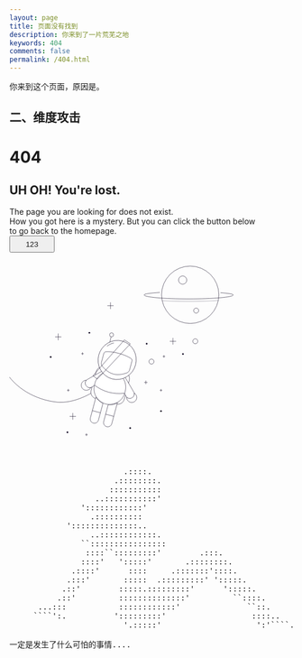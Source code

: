 ```yaml
---
layout: page
title: 页面没有找到
description: 你来到了一片荒芜之地
keywords: 404
comments: false
permalink: /404.html
---
```


你来到这个页面，原因是。

## 二、维度攻击

  <style>
    pre {
          background: none;
          border: none;
    }
    button {
      width: 80px;
      height: 30px;
    }
    a {
      text-decoration: none;
    }

  </style>
  <h1>404</h1>
  <h2>UH OH! You're lost.</h2>
  <p> The page you are looking for does not exist.</br>
      How you got here is a mystery. But you can click the button below </br>
      to go back to the homepage. </br>
      <button><a href="https://mrybo.github.io/">123</a></button>
  </p>
  <div>
    <svg viewBox="0 0 900 600">
    <g>
      <defs>
        <clipPath id="GlassClip">
          <path
            d="M380.857,346.164c-1.247,4.651-4.668,8.421-9.196,10.06c-9.332,3.377-26.2,7.817-42.301,3.5
                s-28.485-16.599-34.877-24.192c-3.101-3.684-4.177-8.66-2.93-13.311l7.453-27.798c0.756-2.82,3.181-4.868,6.088-5.13
                c6.755-0.61,20.546-0.608,41.785,5.087s33.181,12.591,38.725,16.498c2.387,1.682,3.461,4.668,2.705,7.488L380.857,346.164z" />
        </clipPath>
        <clipPath id="cordClip">
          <rect width="900" height="600" />
        </clipPath>
      </defs>
      <g id="planet">
        <circle fill="none" stroke="#0E0620" strokeWidth="3" strokeMiterlimit="10" cx="572.859" cy="108.803"
          r="90.788" />
        <circle id="craterBig" fill="none" stroke="#0E0620" strokeWidth="3" strokeMiterlimit="10" cx="548.891"
          cy="62.319" r="13.074" />
        <circle id="craterSmall" fill="none" stroke="#0E0620" strokeWidth="3" strokeMiterlimit="10" cx="591.743"
          cy="158.918" r="7.989" />
        <path id="ring" fill="none" stroke="#0E0620" strokeWidth="3" strokeLinecap="round"
          strokeMiterlimit="10" d="
   M476.562,101.461c-30.404,2.164-49.691,4.221-49.691,8.007c0,6.853,63.166,12.408,141.085,12.408s141.085-5.555,141.085-12.408
   c0-3.378-15.347-4.988-40.243-7.225" />
        <path id="ringShadow" opacity="0.5" fill="none" stroke="#0E0620" strokeWidth="3" strokeLinecap="round"
          strokeMiterlimit="10" d="
   M483.985,127.43c23.462,1.531,52.515,2.436,83.972,2.436c36.069,0,68.978-1.19,93.922-3.149" />
      </g>
      <g id="stars">
        <g id="starsBig">
          <g>
            <line fill="none" stroke="#0E0620" strokeWidth="3" strokeLinecap="round" strokeMiterlimit="10"
              x1="518.07" y1="245.375" x2="518.07" y2="266.581" />
            <line fill="none" stroke="#0E0620" strokeWidth="3" strokeLinecap="round" strokeMiterlimit="10"
              x1="508.129" y1="255.978" x2="528.01" y2="255.978" />
          </g>
          <g>
            <line fill="none" stroke="#0E0620" strokeWidth="3" strokeLinecap="round" strokeMiterlimit="10"
              x1="154.55" y1="231.391" x2="154.55" y2="252.598" />
            <line fill="none" stroke="#0E0620" strokeWidth="3" strokeLinecap="round" strokeMiterlimit="10"
              x1="144.609" y1="241.995" x2="164.49" y2="241.995" />
          </g>
          <g>
            <line fill="none" stroke="#0E0620" strokeWidth="3" strokeLinecap="round" strokeMiterlimit="10"
              x1="320.135" y1="132.746" x2="320.135" y2="153.952" />
            <line fill="none" stroke="#0E0620" strokeWidth="3" strokeLinecap="round" strokeMiterlimit="10"
              x1="310.194" y1="143.349" x2="330.075" y2="143.349" />
          </g>
          <g>
            <line fill="none" stroke="#0E0620" strokeWidth="3" strokeLinecap="round" strokeMiterlimit="10"
              x1="200.67" y1="483.11" x2="200.67" y2="504.316" />
            <line fill="none" stroke="#0E0620" strokeWidth="3" strokeLinecap="round" strokeMiterlimit="10"
              x1="210.611" y1="493.713" x2="190.73" y2="493.713" />
          </g>
        </g>
        <g id="starsSmall">
          <g>
            <line fill="none" stroke="#0E0620" strokeWidth="3" strokeLinecap="round" strokeMiterlimit="10"
              x1="432.173" y1="380.52" x2="432.173" y2="391.83" />
            <line fill="none" stroke="#0E0620" strokeWidth="3" strokeLinecap="round" strokeMiterlimit="10"
              x1="426.871" y1="386.175" x2="437.474" y2="386.175" />
          </g>
          <g>
            <line fill="none" stroke="#0E0620" strokeWidth="3" strokeLinecap="round" strokeMiterlimit="10"
              x1="489.555" y1="299.765" x2="489.555" y2="308.124" />
            <line fill="none" stroke="#0E0620" strokeWidth="3" strokeLinecap="round" strokeMiterlimit="10"
              x1="485.636" y1="303.945" x2="493.473" y2="303.945" />
          </g>
          <g>
            <line fill="none" stroke="#0E0620" strokeWidth="3" strokeLinecap="round" strokeMiterlimit="10"
              x1="231.468" y1="291.009" x2="231.468" y2="299.369" />
            <line fill="none" stroke="#0E0620" strokeWidth="3" strokeLinecap="round" strokeMiterlimit="10"
              x1="227.55" y1="295.189" x2="235.387" y2="295.189" />
          </g>
          <g>
            <line fill="none" stroke="#0E0620" strokeWidth="3" strokeLinecap="round" strokeMiterlimit="10"
              x1="244.032" y1="547.539" x2="244.032" y2="555.898" />
            <line fill="none" stroke="#0E0620" strokeWidth="3" strokeLinecap="round" strokeMiterlimit="10"
              x1="247.95" y1="551.719" x2="240.113" y2="551.719" />
          </g>
          <g>
            <line fill="none" stroke="#0E0620" strokeWidth="3" strokeLinecap="round" strokeMiterlimit="10"
              x1="186.359" y1="406.967" x2="186.359" y2="415.326" />
            <line fill="none" stroke="#0E0620" strokeWidth="3" strokeLinecap="round" strokeMiterlimit="10"
              x1="190.277" y1="411.146" x2="182.44" y2="411.146" />
          </g>
          <g>
            <line fill="none" stroke="#0E0620" strokeWidth="3" strokeLinecap="round" strokeMiterlimit="10"
              x1="480.296" y1="406.967" x2="480.296" y2="415.326" />
            <line fill="none" stroke="#0E0620" strokeWidth="3" strokeLinecap="round" strokeMiterlimit="10"
              x1="484.215" y1="411.146" x2="476.378" y2="411.146" />
          </g>
        </g>
        <g id="circlesBig">
          <circle fill="none" stroke="#0E0620" strokeWidth="3" strokeLinecap="round" strokeMiterlimit="10"
            cx="588.977" cy="255.978" r="7.952" />
          <circle fill="none" stroke="#0E0620" strokeWidth="3" strokeLinecap="round" strokeMiterlimit="10"
            cx="450.066" cy="320.259" r="7.952" /
          <circle fill="none" stroke="#0E0620" strokeWidth="3" strokeLinecap="round" strokeMiterlimit="10"
            cx="168.303" cy="353.753" r="7.952" /
          <circle fill="none" stroke="#0E0620" strokeWidth="3" strokeLinecap="round" strokeMiterlimit="10"
            cx="429.522" cy="201.185" r="7.952" /
          <circle fill="none" stroke="#0E0620" strokeWidth="3" strokeLinecap="round" strokeMiterlimit="10"
            cx="200.67" cy="176.313" r="7.952" /
          <circle fill="none" stroke="#0E0620" strokeWidth="3" strokeLinecap="round" strokeMiterlimit="10"
            cx="133.343" cy="477.014" r="7.952" /
          <circle fill="none" stroke="#0E0620" strokeWidth="3" strokeLinecap="round" strokeMiterlimit="10"
            cx="283.521" cy="568.033" r="7.952" /
          <circle fill="none" stroke="#0E0620" strokeWidth="3" strokeLinecap="round" strokeMiterlimit="10"
            cx="413.618" cy="482.387" r="7.952" />
        </g>
        <g id="circlesSmall">
          <circle fill="#0E0620" cx="549.879" cy="296.402" r="2.651" />
          <circle fill="#0E0620" cx="253.29" cy="229.24" r="2.651" />
          <circle fill="#0E0620" cx="434.824" cy="263.931" r="2.651" />
          <circle fill="#0E0620" cx="183.708" cy="544.176" r="2.651" />
          <circle fill="#0E0620" cx="382.515" cy="530.923" r="2.651" />
          <circle fill="#0E0620" cx="130.693" cy="305.608" r="2.651" />
          <circle fill="#0E0620" cx="480.296" cy="477.014" r="2.651" />
        </g>
      </g>
      <g id="spaceman" clipPath="url(cordClip)">
        <path id="cord" fill="none" stroke="#0E0620" strokeWidth="3" strokeLinecap="round"
          strokeLinejoin="round" strokeMiterlimit="10"
          d="
   M273.813,410.969c0,0-54.527,39.501-115.34,38.218c-2.28-0.048-4.926-0.241-7.841-0.548
   c-68.038-7.178-134.288-43.963-167.33-103.87c-0.908-1.646-1.793-3.3-2.654-4.964c-18.395-35.511-37.259-83.385-32.075-118.817" />
        <path id="backpack" fill="#FFFFFF" stroke="#0E0620" strokeWidth="3" strokeLinecap="round"
          strokeLinejoin="round" strokeMiterlimit="10" d="
   M338.164,454.689l-64.726-17.353c-11.086-2.972-17.664-14.369-14.692-25.455l15.694-58.537
   c3.889-14.504,18.799-23.11,33.303-19.221l52.349,14.035c14.504,3.889,23.11,18.799,19.221,33.303l-15.694,58.537
   C360.647,451.083,349.251,457.661,338.164,454.689z" />
        <g id="antenna">
          <line fill="#FFFFFF" stroke="#0E0620" strokeWidth="3" strokeLinecap="round" strokeLinejoin="round"
            strokeMiterlimit="10" x1="323.396" y1="236.625" x2="295.285" y2="353.753" />
          <circle fill="#FFFFFF" stroke="#0E0620" strokeWidth="3" strokeLinecap="round" strokeLinejoin="round"
            strokeMiterlimit="10" cx="323.666" cy="235.617" r="6.375" />
        </g>
        <g id="armR">
          <path fill="#FFFFFF" stroke="#0E0620" strokeWidth="3" strokeLinecap="round" strokeLinejoin="round"
            strokeMiterlimit="10" d="
    M360.633,363.039c1.352,1.061,4.91,5.056,5.824,6.634l27.874,47.634c3.855,6.649,1.59,15.164-5.059,19.02l0,0
    c-6.649,3.855-15.164,1.59-19.02-5.059l-5.603-9.663" />
          <path fill="#FFFFFF" stroke="#0E0620" strokeWidth="3" strokeLinecap="round" strokeLinejoin="round"
            strokeMiterlimit="10" d="
    M388.762,434.677c5.234-3.039,7.731-8.966,6.678-14.594c2.344,1.343,4.383,3.289,5.837,5.793
    c4.411,7.596,1.829,17.33-5.767,21.741c-7.596,4.411-17.33,1.829-21.741-5.767c-1.754-3.021-2.817-5.818-2.484-9.046
    C375.625,437.355,383.087,437.973,388.762,434.677z" />
        </g>
        <g id="armL">
          <path fill="#FFFFFF" stroke="#0E0620" strokeWidth="3" strokeLinecap="round" strokeLinejoin="round"
            strokeMiterlimit="10" d="
    M301.301,347.66c-1.702,0.242-5.91,1.627-7.492,2.536l-47.965,27.301c-6.664,3.829-8.963,12.335-5.134,18.999h0
    c3.829,6.664,12.335,8.963,18.999,5.134l9.685-5.564" />
          <path fill="#FFFFFF" stroke="#0E0620" strokeWidth="3" strokeLinecap="round" strokeLinejoin="round"
            strokeMiterlimit="10" d="
    M241.978,395.324c-3.012-5.25-2.209-11.631,1.518-15.977c-2.701-0.009-5.44,0.656-7.952,2.096
    c-7.619,4.371-10.253,14.09-5.883,21.71c4.371,7.619,14.09,10.253,21.709,5.883c3.03-1.738,5.35-3.628,6.676-6.59
    C252.013,404.214,245.243,401.017,241.978,395.324z" />
        </g>
        <g id="body">
          <path fill="#FFFFFF" stroke="#0E0620" strokeWidth="3" strokeLinecap="round" strokeLinejoin="round"
            strokeMiterlimit="10" d="
    M353.351,365.387c-7.948,1.263-16.249,0.929-24.48-1.278c-8.232-2.207-15.586-6.07-21.836-11.14
    c-17.004,4.207-31.269,17.289-36.128,35.411l-1.374,5.123c-7.112,26.525,8.617,53.791,35.13,60.899l0,0
    c26.513,7.108,53.771-8.632,60.883-35.158l1.374-5.123C371.778,395.999,365.971,377.536,353.351,365.387z" />
          <path fill="none" stroke="#0E0620" strokeWidth="3" strokeLinecap="round" strokeLinejoin="round"
            strokeMiterlimit="10" d="
    M269.678,394.912L269.678,394.912c26.3,20.643,59.654,29.585,93.106,25.724l2.419-0.114" />
        </g>
        <g id="legs">
          <g id="legR">
            <path fill="#FFFFFF" stroke="#0E0620" strokeWidth="3" strokeLinecap="round" strokeLinejoin="round"
              strokeMiterlimit="10" d="
     M312.957,456.734l-14.315,53.395c-1.896,7.07,2.299,14.338,9.37,16.234l0,0c7.07,1.896,14.338-2.299,16.234-9.37l17.838-66.534
     C333.451,455.886,323.526,457.387,312.957,456.734z" />
            <line fill="none" stroke="#0E0620" strokeWidth="3" strokeLinecap="round" strokeLinejoin="round"
              strokeMiterlimit="10" x1="304.883" y1="486.849" x2="330.487" y2="493.713" />
          </g>
          <g id="legL">
            <path fill="#FFFFFF" stroke="#0E0620" strokeWidth="3" strokeLinecap="round" strokeLinejoin="round"
              strokeMiterlimit="10" d="
     M296.315,452.273L282,505.667c-1.896,7.07-9.164,11.265-16.234,9.37l0,0c-7.07-1.896-11.265-9.164-9.37-16.234l17.838-66.534
     C278.993,441.286,286.836,447.55,296.315,452.273z" />
            <line fill="none" stroke="#0E0620" strokeWidth="3" strokeLinecap="round" strokeLinejoin="round"
              strokeMiterlimit="10" x1="262.638" y1="475.522" x2="288.241" y2="482.387" />
          </g>
        </g>
        <g id="head">
          <ellipse transform="matrix(0.259 -0.9659 0.9659 0.259 -51.5445 563.2371)" fill="#FFFFFF"
            stroke="#0E0620" strokeWidth="3" strokeLinecap="round" strokeLinejoin="round"
            strokeMiterlimit="10" cx="341.295" cy="315.211" rx="61.961" ry="60.305" />
          <path id="headStripe" fill="none" stroke="#0E0620" strokeWidth="3" strokeLinecap="round"
            strokeLinejoin="round" strokeMiterlimit="10" d="
    M330.868,261.338c-7.929,1.72-15.381,5.246-21.799,10.246" />
          <path fill="#FFFFFF" stroke="#0E0620" strokeWidth="3" strokeLinecap="round" strokeLinejoin="round"
            strokeMiterlimit="10" d="
    M380.857,346.164c-1.247,4.651-4.668,8.421-9.196,10.06c-9.332,3.377-26.2,7.817-42.301,3.5s-28.485-16.599-34.877-24.192
    c-3.101-3.684-4.177-8.66-2.93-13.311l7.453-27.798c0.756-2.82,3.181-4.868,6.088-5.13c6.755-0.61,20.546-0.608,41.785,5.087
    s33.181,12.591,38.725,16.498c2.387,1.682,3.461,4.668,2.705,7.488L380.857,346.164z" />
          <g clipPath="url(#GlassClip)">
            <polygon id="glassShine" fill="none" stroke="#0E0620" strokeWidth="3" strokeMiterlimit="10" points="
     278.436,375.599 383.003,264.076 364.393,251.618 264.807,364.928     " />
          </g>
        </g>
      </g>
    </g>
  </svg>
  </div>

  <pre>

                        .::::.
                      .::::::::.
                     :::::::::::
                  ..:::::::::::'
               '::::::::::::'
                 .::::::::::
            '::::::::::::::..
                 ..::::::::::::.
               ``::::::::::::::::
                ::::``:::::::::'        .:::.
               ::::'   ':::::'       .::::::::.
             .::::'      ::::     .:::::::'::::.
            .:::'       :::::  .:::::::::' ':::::.
           .::'        :::::.:::::::::'      ':::::.
          .::'         ::::::::::::::'         ``::::.
      ...:::           ::::::::::::'              ``::.
     ````':.          ':::::::::'                  ::::..
                        '.:::::'                    ':'````..

一定是发生了什么可怕的事情....

  </pre>
